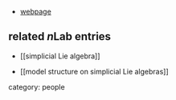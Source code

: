 
* [webpage](http://www.math.northwestern.edu/~priddy/)

## related $n$Lab entries

* [[simplicial Lie algebra]]

* [[model structure on simplicial Lie algebras]]

category: people